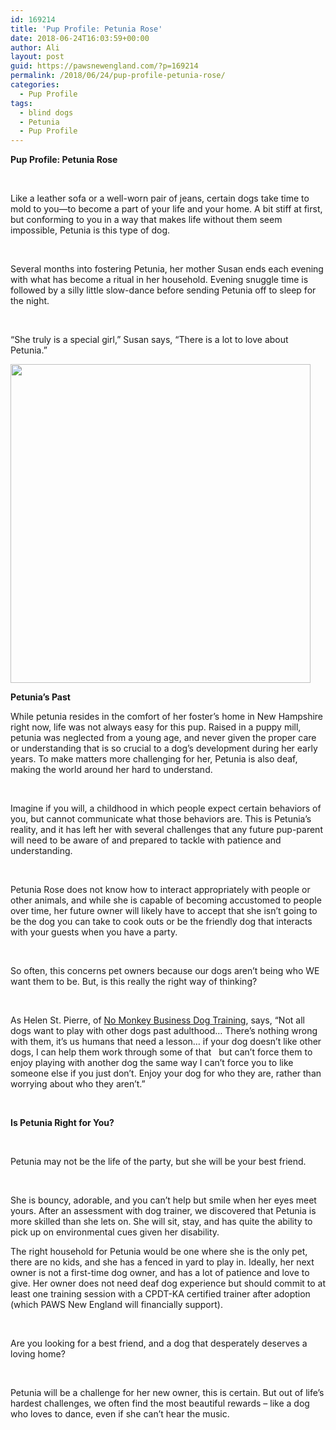 ```yaml
---
id: 169214
title: 'Pup Profile: Petunia Rose'
date: 2018-06-24T16:03:59+00:00
author: Ali
layout: post
guid: https://pawsnewengland.com/?p=169214
permalink: /2018/06/24/pup-profile-petunia-rose/
categories:
  - Pup Profile
tags:
  - blind dogs
  - Petunia
  - Pup Profile
---
```

**Pup Profile: Petunia Rose**

&nbsp;

Like a leather sofa or a well-worn pair of jeans, certain dogs take time to mold to you—to become a part of your life and your home. A bit stiff at first, but conforming to you in a way that makes life without them seem impossible, Petunia is this type of dog.

&nbsp;

Several months into fostering Petunia, her mother Susan ends each evening with what has become a ritual in her household. Evening snuggle time is followed by a silly little slow-dance before sending Petunia off to sleep for the night.

&nbsp;

“She truly is a special girl,” Susan says, “There is a lot to love about Petunia.”

<img class="alignnone size-full wp-image-169215" src="https://pawsnewengland.com/wp-content/uploads/2018/06/Petunia1.jpg" alt="" width="480" height="510" />

**Petunia’s Past**

While petunia resides in the comfort of her foster’s home in New Hampshire right now, life was not always easy for this pup. Raised in a puppy mill, petunia was neglected from a young age, and never given the proper care or understanding that is so crucial to a dog’s development during her early years. To make matters more challenging for her, Petunia is also deaf, making the world around her hard to understand.

&nbsp;

Imagine if you will, a childhood in which people expect certain behaviors of you, but cannot communicate what those behaviors are. This is Petunia’s reality, and it has left her with several challenges that any future pup-parent will need to be aware of and prepared to tackle with patience and understanding.

&nbsp;

Petunia Rose does not know how to interact appropriately with people or other animals, and while she is capable of becoming accustomed to people over time, her future owner will likely have to accept that she isn’t going to be the dog you can take to cook outs or be the friendly dog that interacts with your guests when you have a party.

&nbsp;

So often, this concerns pet owners because our dogs aren’t being who WE want them to be. But, is this really the right way of thinking?

&nbsp;

As Helen St. Pierre, of [No Monkey Business Dog Training](http://www.nomonkeybusinessdogtraining.com/), says, “Not all dogs want to play with other dogs past adulthood… There’s nothing wrong with them, it’s us humans that need a lesson… if your dog doesn’t like other dogs, I can help them work through some of that   but can’t force them to enjoy playing with another dog the same way I can’t force you to like someone else if you just don’t. Enjoy your dog for who they are, rather than worrying about who they aren’t.”

&nbsp;

**Is Petunia Right for You?**

&nbsp;

Petunia may not be the life of the party, but she will be your best friend.

&nbsp;

She is bouncy, adorable, and you can’t help but smile when her eyes meet yours. After an assessment with dog trainer, we discovered that Petunia is more skilled than she lets on. She will sit, stay, and has quite the ability to pick up on environmental cues given her disability.

The right household for Petunia would be one where she is the only pet, there are no kids, and she has a fenced in yard to play in. Ideally, her next owner is not a first-time dog owner, and has a lot of patience and love to give. Her owner does not need deaf dog experience but should commit to at least one training session with a CPDT-KA certified trainer after adoption (which PAWS New England will financially support).

&nbsp;

Are you looking for a best friend, and a dog that desperately deserves a loving home?

&nbsp;

Petunia will be a challenge for her new owner, this is certain. But out of life’s hardest challenges, we often find the most beautiful rewards – like a dog who loves to dance, even if she can’t hear the music.